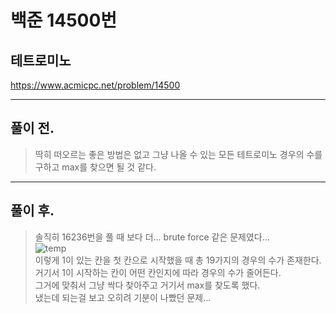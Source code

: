 # 백준 14500번

## 테트로미노
https://www.acmicpc.net/problem/14500
___
## 풀이 전.
> 딱히 떠오르는 좋은 방법은 없고 그냥 나올 수 있는 모든 테트로미노 경우의 수를 구하고 max를 찾으면 될 것 같다.</br>
___
## 풀이 후.
> 솔직히 16236번을 풀 때 보다 더... brute force 같은 문제였다...</br>
> ![temp](https://user-images.githubusercontent.com/49303504/129855107-4f78a52f-4ecd-441f-813d-8836dd6fee4e.png)</br>
> 이렇게 1이 있는 칸을 첫 칸으로 시작했을 때 총 19가지의 경우의 수가 존재한다. </br>
> 거기서 1이 시작하는 칸이 어떤 칸인지에 따라 경우의 수가 줄어든다. </br>
> 그거에 맞춰서 그냥 싹다 찾아주고 거기서 max를 찾도록 했다.</br>
> 냈는데 되는걸 보고 오히려 기분이 나빴던 문제...</br>